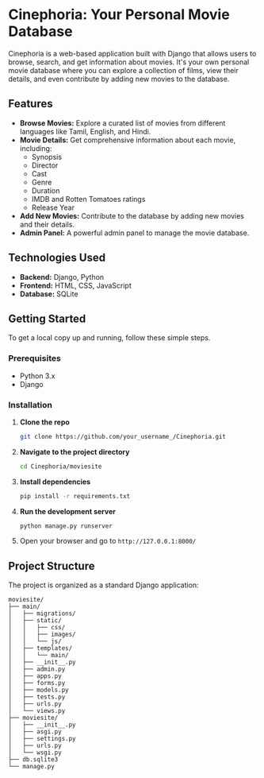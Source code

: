 # Cinephoria: Your Personal Movie Database

Cinephoria is a web-based application built with Django that allows users to browse, search, and get information about movies. It's your own personal movie database where you can explore a collection of films, view their details, and even contribute by adding new movies to the database.

## Features

  * **Browse Movies:** Explore a curated list of movies from different languages like Tamil, English, and Hindi.
  * **Movie Details:** Get comprehensive information about each movie, including:
      * Synopsis
      * Director
      * Cast
      * Genre
      * Duration
      * IMDB and Rotten Tomatoes ratings
      * Release Year
  * **Add New Movies:** Contribute to the database by adding new movies and their details.
  * **Admin Panel:** A powerful admin panel to manage the movie database.

## Technologies Used

  * **Backend:** Django, Python
  * **Frontend:** HTML, CSS, JavaScript
  * **Database:** SQLite

## Getting Started

To get a local copy up and running, follow these simple steps.

### Prerequisites

  * Python 3.x
  * Django

### Installation

1.  **Clone the repo**
    ```sh
    git clone https://github.com/your_username_/Cinephoria.git
    ```
2.  **Navigate to the project directory**
    ```sh
    cd Cinephoria/moviesite
    ```
3.  **Install dependencies**
    ```sh
    pip install -r requirements.txt
    ```
4.  **Run the development server**
    ```sh
    python manage.py runserver
    ```
5.  Open your browser and go to `http://127.0.0.1:8000/`

## Project Structure

The project is organized as a standard Django application:

```
moviesite/
├── main/
│   ├── migrations/
│   ├── static/
│   │   ├── css/
│   │   ├── images/
│   │   └── js/
│   ├── templates/
│   │   └── main/
│   ├── __init__.py
│   ├── admin.py
│   ├── apps.py
│   ├── forms.py
│   ├── models.py
│   ├── tests.py
│   ├── urls.py
│   └── views.py
├── moviesite/
│   ├── __init__.py
│   ├── asgi.py
│   ├── settings.py
│   ├── urls.py
│   └── wsgi.py
├── db.sqlite3
└── manage.py
```